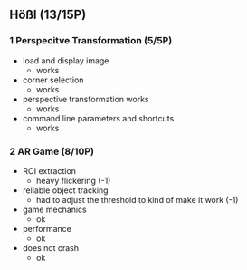 ## Hößl (13/15P)

### 1 Perspecitve Transformation (5/5P)

 * load and display image
   * works
 * corner selection
   * works
 * perspective transformation works
   * works
 * command line parameters and shortcuts
   * works

### 2 AR Game (8/10P)

 * ROI extraction
   * heavy flickering (-1)
 * reliable object tracking
   * had to adjust the threshold to kind of make it work (-1)
 * game mechanics
   * ok
 * performance
   * ok
 * does not crash
   * ok
